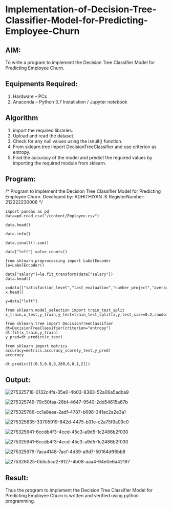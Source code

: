 # Implementation-of-Decision-Tree-Classifier-Model-for-Predicting-Employee-Churn

## AIM:
To write a program to implement the Decision Tree Classifier Model for Predicting Employee Churn.

## Equipments Required:
1. Hardware – PCs
2. Anaconda – Python 3.7 Installation / Jupyter notebook

## Algorithm
1. import the required libraries.
2. Upload and read the dataset.
3. Check for any null values using the isnull() function.
4. From sklearn.tree import DecisionTreeClassifier and use criterion as entropy.
5. Find the accuracy of the model and predict the required values by importing the required module from sklearn. 

## Program:

/*
Program to implement the Decision Tree Classifier Model for Predicting Employee Churn.
Developed by: ADHITHIYAN .K
RegisterNumber:  212222230006
*/
```
import pandas as pd
data=pd.read_csv("/content/Employee.csv")

data.head()

data.info()

data.isnull().sum()

data["left"].value_counts()

from sklearn.preprocessing import LabelEncoder
le=LabelEncoder()

data["salary"]=le.fit_transform(data["salary"])
data.head()

x=data[["satisfaction_level","last_evaluation","number_project","average_montly_hours","time_spend_company","Work_accident","promotion_last_5years","salary"]]
x.head()

y=data["left"]

from sklearn.model_selection import train_test_split
x_train,x_test,y_train,y_test=train_test_split(x,y,test_size=0.2,random_state=100)

from sklearn.tree import DecisionTreeClassifier
dt=DecisionTreeClassifier(criterion="entropy")
dt.fit(x_train,y_train)
y_pred=dt.predict(x_test)

from sklearn import metrics
accuracy=metrics.accuracy_score(y_test,y_pred)
accuracy

dt.predict([[0.5,0.8,9,260,6,0,1,2]])
```

## Output:

![275325718-0132c4fa-35e0-4b03-8383-52a06a5adba9](https://github.com/AdhithiyanK/Implementation-of-Decision-Tree-Classifier-Model-for-Predicting-Employee-Churn/assets/121029258/d7a0f1a5-28ab-4a44-a722-17c9eac703d7)

![275325749-79c50faa-26bf-4647-9540-2dd54615a67b](https://github.com/AdhithiyanK/Implementation-of-Decision-Tree-Classifier-Model-for-Predicting-Employee-Churn/assets/121029258/fbcbc57f-9cc2-4786-85d8-11affba029e4)

![275325786-cc1a8eea-2adf-4787-b698-341ac2a2e3a1](https://github.com/AdhithiyanK/Implementation-of-Decision-Tree-Classifier-Model-for-Predicting-Employee-Churn/assets/121029258/f66a1294-9ec4-4ded-92aa-8c62ade58445)

![275325835-33705919-842d-4475-b31e-c2a75f9a09c0](https://github.com/AdhithiyanK/Implementation-of-Decision-Tree-Classifier-Model-for-Predicting-Employee-Churn/assets/121029258/7c02cb28-1b07-454a-9f6f-bdbef77ab422)

![275325941-6ccdb4f3-4ccd-45c3-a9d5-1c2486b2f030](https://github.com/AdhithiyanK/Implementation-of-Decision-Tree-Classifier-Model-for-Predicting-Employee-Churn/assets/121029258/5240c436-694c-44d1-b5a6-e2c5a2315bf4)

![275325941-6ccdb4f3-4ccd-45c3-a9d5-1c2486b2f030](https://github.com/AdhithiyanK/Implementation-of-Decision-Tree-Classifier-Model-for-Predicting-Employee-Churn/assets/121029258/3bf6e8ad-cbb9-4158-8e35-8e47fe1617d4)

![275325979-7aca4148-7acf-4d39-a9d7-50164dff6bb8](https://github.com/AdhithiyanK/Implementation-of-Decision-Tree-Classifier-Model-for-Predicting-Employee-Churn/assets/121029258/46734310-d08d-4457-a42e-675859cdeaf7)

![275326025-0b5c5cd2-9127-4b08-aaa4-94e0e6a42197](https://github.com/AdhithiyanK/Implementation-of-Decision-Tree-Classifier-Model-for-Predicting-Employee-Churn/assets/121029258/60a1a9a0-f935-4312-9c7a-14060a4a330d)

## Result:
Thus the program to implement the  Decision Tree Classifier Model for Predicting Employee Churn is written and verified using python programming.
